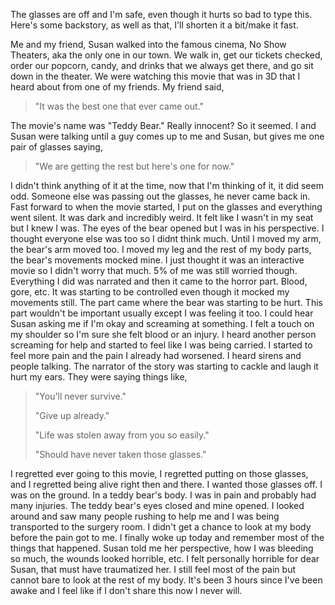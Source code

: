 The glasses are off and I'm safe, even though it hurts so bad to type this. Here's some backstory, as well as that, I'll shorten it a bit/make it fast.

Me and my friend, Susan walked into the famous cinema, No Show Theaters, aka the only one in our town. We walk in, get our tickets checked, order our popcorn, candy, and drinks that we always get there, and go sit down in the theater. We were watching this movie that was in 3D that I heard about from one of my friends. My friend said, 

>"It was the best one that ever came out." 

The movie's name was "Teddy Bear." Really innocent? So it seemed. I and Susan were talking until a guy comes up to me and Susan, but gives me one pair of glasses saying, 

>"We are getting the rest but here's one for now."

 I didn't think anything of it at the time, now that I'm thinking of it, it did seem odd. Someone else was passing out the glasses, he never came back in. Fast forward to when the movie started, I put on the glasses and everything went silent. It was dark and incredibly weird. It felt like I wasn't in my seat but I knew I was. The eyes of the bear opened but I was in his perspective. I thought everyone else was too so I didnt think much. Until I moved my arm, the bear's arm moved too. I moved my leg and the rest of my body parts, the bear's movements mocked mine. I just thought it was an interactive movie so I didn't worry that much. 5% of me was still worried though. Everything I did was narrated and then it came to the horror part. Blood, gore, etc. It was starting to be controlled even though it mocked my movements still. The part came where the bear was starting to be hurt. This part wouldn't be important usually except I was feeling it too. I could hear Susan asking me if I'm okay and screaming at something. I felt a touch on my shoulder so I'm sure she felt blood or an injury. I heard another person screaming for help and started to feel like I was being carried. I started to feel more pain and the pain I already had worsened. I heard sirens and people talking. The narrator of the story was starting to cackle and laugh it hurt my ears. They were saying things like, 

>"You'll never survive."  
>  
>"Give up already."  
>  
>"Life was stolen away from you so easily."  
>  
>"Should have never taken those glasses."

I regretted ever going to this movie, I regretted putting on those glasses, and I regretted being alive right then and there. I wanted those glasses off. I was on the ground. In a teddy bear's body. I was in pain and probably had many injuries. The teddy bear's eyes closed and mine opened. I looked around and saw many people rushing to help me and I was being transported to the surgery room. I didn't get a chance to look at my body before the pain got to me. I finally woke up today and remember most of the things that happened. Susan told me her perspective, how I was bleeding so much, the wounds looked horrible, etc. I felt personally horrible for dear Susan, that must have traumatized her. I still feel most of the pain but cannot bare to look at the rest of my body. It's been 3 hours since I've been awake and I feel like if I don't share this now I never will.